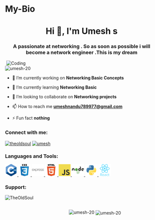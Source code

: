 # My-Bio<h1 align="center">Hi 👋, I'm Umesh s</h1>
<h3 align="center">A passionate at networking . So as soon as possible i will become a network engineer .This is my dream</h3>
<img align="Right" alt="Coding" width="500" src="https://tenor.com/94oI.gif">

<p align="left"> <img src="https://komarev.com/ghpvc/?username=umesh-20&label=Profile%20views&color=0e75b6&style=flat" alt="umesh-20" /> </p>

- 🔭 I’m currently working on **Networking Basic Concepts**

- 🌱 I’m currently learning **Networking Basic**

- 👯 I’m looking to collaborate on **Networking projects**

- 📫 How to reach me **umeshnandu789977@gmail.com**

- ⚡ Fun fact **nothing**

<h3 align="left">Connect with me:</h3>
<p align="left">
<a href="https://dev.to/theoldsoul" target="blank"><img align="center" src="https://raw.githubusercontent.com/rahuldkjain/github-profile-readme-generator/master/src/images/icons/Social/devto.svg" alt="theoldsoul" height="30" width="40" /></a>
<a href="https://twitter.com/umesh" target="blank"><img align="center" src="https://raw.githubusercontent.com/rahuldkjain/github-profile-readme-generator/master/src/images/icons/Social/twitter.svg" alt="umesh" height="30" width="40" /></a>
</p>

<h3 align="left">Languages and Tools:</h3>
<p align="left"> <a href="https://www.w3schools.com/cpp/" target="_blank" rel="noreferrer"> <img src="https://raw.githubusercontent.com/devicons/devicon/master/icons/cplusplus/cplusplus-original.svg" alt="cplusplus" width="40" height="40"/> </a> <a href="https://www.w3schools.com/css/" target="_blank" rel="noreferrer"> <img src="https://raw.githubusercontent.com/devicons/devicon/master/icons/css3/css3-original-wordmark.svg" alt="css3" width="40" height="40"/> </a> <a href="https://expressjs.com" target="_blank" rel="noreferrer"> <img src="https://raw.githubusercontent.com/devicons/devicon/master/icons/express/express-original-wordmark.svg" alt="express" width="40" height="40"/> </a> <a href="https://www.w3.org/html/" target="_blank" rel="noreferrer"> <img src="https://raw.githubusercontent.com/devicons/devicon/master/icons/html5/html5-original-wordmark.svg" alt="html5" width="40" height="40"/> </a> <a href="https://developer.mozilla.org/en-US/docs/Web/JavaScript" target="_blank" rel="noreferrer"> <img src="https://raw.githubusercontent.com/devicons/devicon/master/icons/javascript/javascript-original.svg" alt="javascript" width="40" height="40"/> </a> <a href="https://nodejs.org" target="_blank" rel="noreferrer"> <img src="https://raw.githubusercontent.com/devicons/devicon/master/icons/nodejs/nodejs-original-wordmark.svg" alt="nodejs" width="40" height="40"/> </a> <a href="https://www.python.org" target="_blank" rel="noreferrer"> <img src="https://raw.githubusercontent.com/devicons/devicon/master/icons/python/python-original.svg" alt="python" width="40" height="40"/> </a> <a href="https://reactjs.org/" target="_blank" rel="noreferrer"> <img src="https://raw.githubusercontent.com/devicons/devicon/master/icons/react/react-original-wordmark.svg" alt="react" width="40" height="40"/> </a> </p>

<h3 align="left">Support:</h3>
<p><a href="https://www.buymeacoffee.com/TheOldSoul"> <img align="left" src="https://cdn.buymeacoffee.com/buttons/v2/default-yellow.png" height="50" width="210" alt="TheOldSoul" /></a></p><br><br>

<p><img align="left" src="https://github-readme-stats.vercel.app/api/top-langs?username=umesh-20&show_icons=true&locale=en&layout=compact" alt="umesh-20" /></p>

<p>&nbsp;<img align="center" src="https://github-readme-stats.vercel.app/api?username=umesh-20&show_icons=true&locale=en" alt="umesh-20" /></p>
